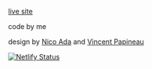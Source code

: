 [live site](https://seven-spaces.netlify.app/)

code by me

design by [Nico Ada](https://www.nico-ada.net/) and [Vincent Papineau](https://www.vincentpapineau.com/)

[![Netlify Status](https://api.netlify.com/api/v1/badges/40bf55f9-094c-469e-81a3-4dd3804a215c/deploy-status)](https://app.netlify.com/sites/seven-spaces/deploys)

